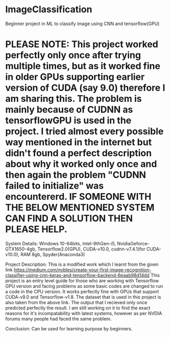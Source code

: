 # ImageClassification
Beginner project in ML to classify image using CNN and tensorflow(GPU)

# PLEASE NOTE: This project worked perfectly only once after trying multiple times, but as it worked fine in older GPUs supporting earlier version of CUDA (say 9.0) therefore I am sharing this. The problem is mainly because of CUDNN as tensorflowGPU is used in the project. I tried almost every possible way mentioned in the internet but didn't found a perfect description about why it worked only once and then again the problem "CUDNN failed to initialize" was encountererd. IF SOMEONE WITH THE BELOW MENTIONED SYSTEM CAN FIND A SOLUTION THEN PLEASE HELP.

System Details: Windows 10-64bits, Intel-9thGen-i5, NvidiaGeforce-GTX1650-4gb, Tensorflow2.0(GPU), CUDA-v10.0, cudnn-v7.4.1(for CUDA-v10.0), RAM 8gb, Spyder(Anaconda3)

Project Description: This is a modified work which I learnt from the given link https://medium.com/nybles/create-your-first-image-recognition-classifier-using-cnn-keras-and-tensorflow-backend-6eaab98d14dd This project is an entry level guide for those who are working with Tensorflow GPU version and facing problems as some basic codes are changed to run a code in the CPU version. It works perfectly fine with GPUs that support CUDA-v9.0 and Tensorflow-v1.8. The dataset that is used in this project is also taken from the above link. The output that I recieved only once predicted perfectly the result. I am still working on it to find the exact reasons for it's incompatability with latest systems, however as per NVDIA forums many people had faced the same problem.

Conclusion: Can be used for learning purpose by beginners.
